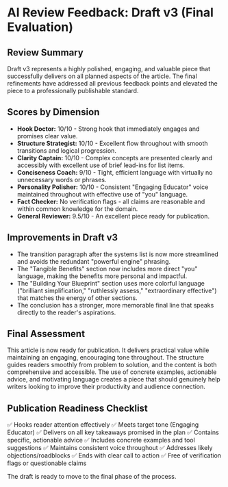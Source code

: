 # AI Review Feedback: Draft v3 (Final Evaluation)

## Review Summary

Draft v3 represents a highly polished, engaging, and valuable piece that successfully delivers on all planned aspects of the article. The final refinements have addressed all previous feedback points and elevated the piece to a professionally publishable standard.

## Scores by Dimension

* **Hook Doctor:** 10/10 - Strong hook that immediately engages and promises clear value.
* **Structure Strategist:** 10/10 - Excellent flow throughout with smooth transitions and logical progression.
* **Clarity Captain:** 10/10 - Complex concepts are presented clearly and accessibly with excellent use of brief lead-ins for list items.
* **Conciseness Coach:** 9/10 - Tight, efficient language with virtually no unnecessary words or phrases.
* **Personality Polisher:** 10/10 - Consistent "Engaging Educator" voice maintained throughout with effective use of "you" language.
* **Fact Checker:** No verification flags - all claims are reasonable and within common knowledge for the domain.
* **General Reviewer:** 9.5/10 - An excellent piece ready for publication.

## Improvements in Draft v3

* The transition paragraph after the systems list is now more streamlined and avoids the redundant "powerful engine" phrasing.
* The "Tangible Benefits" section now includes more direct "you" language, making the benefits more personal and impactful.
* The "Building Your Blueprint" section uses more colorful language ("brilliant simplification," "ruthlessly assess," "extraordinary effective") that matches the energy of other sections.
* The conclusion has a stronger, more memorable final line that speaks directly to the reader's aspirations.

## Final Assessment

This article is now ready for publication. It delivers practical value while maintaining an engaging, encouraging tone throughout. The structure guides readers smoothly from problem to solution, and the content is both comprehensive and accessible. The use of concrete examples, actionable advice, and motivating language creates a piece that should genuinely help writers looking to improve their productivity and audience connection.

## Publication Readiness Checklist

✅ Hooks reader attention effectively
✅ Meets target tone (Engaging Educator)
✅ Delivers on all key takeaways promised in the plan
✅ Contains specific, actionable advice
✅ Includes concrete examples and tool suggestions
✅ Maintains consistent voice throughout
✅ Addresses likely objections/roadblocks
✅ Ends with clear call to action
✅ Free of verification flags or questionable claims

The draft is ready to move to the final phase of the process. 